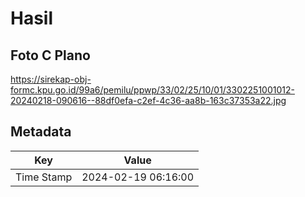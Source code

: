 # Hasil

## Foto C Plano

https://sirekap-obj-formc.kpu.go.id/99a6/pemilu/ppwp/33/02/25/10/01/3302251001012-20240218-090616--88df0efa-c2ef-4c36-aa8b-163c37353a22.jpg


## Metadata

| Key        | Value               |
| ---------- | ------------------- |
| Time Stamp | 2024-02-19 06:16:00 |



